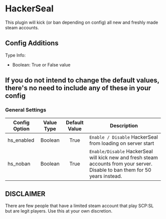 # HackerSeal

This plugin will kick (or ban depending on config) all new and freshly made steam accounts.

## Config Additions
Type Info:
- Boolean: True or False value

## If you do not intend to change the default values, there's no need to include any of these in your config
### General Settings
Config Option | Value Type | Default Value | Description
--- | :---: | :---: | ---
hs_enabled | Boolean | True | `Enable / Disable` HackerSeal from loading on server start
hs_noban | Boolean | True | `Enable/Disable` HackerSeal will kick new and fresh steam accounts from  your server. Disable to ban them for 50 years instead.

## DISCLAIMER

There are few people that have a limited steam account that play SCP:SL but are legit players. 
Use this at your own discretion.
